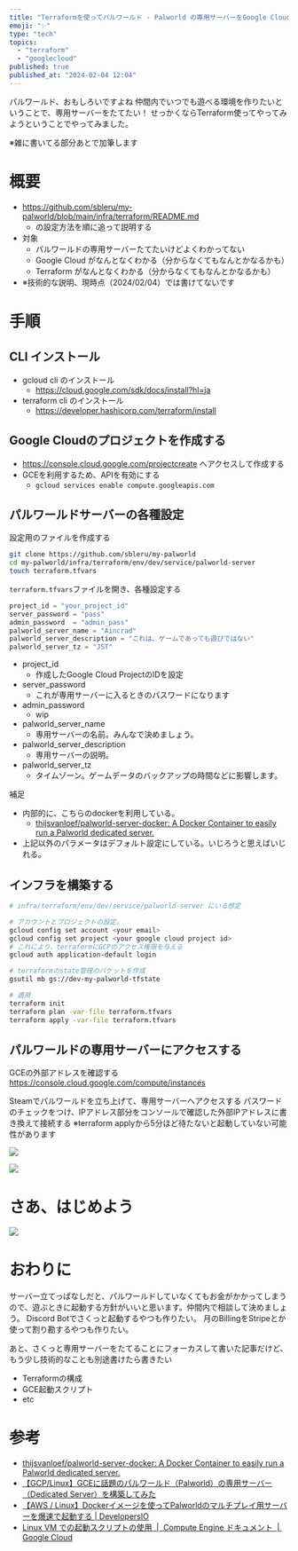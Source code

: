 ```yaml
---
title: "Terraformを使ってパルワールド - Palworld の専用サーバーをGoogle Cloudにさくっとたてたい"
emoji: "✨"
type: "tech"
topics:
  - "terraform"
  - "googlecloud"
published: true
published_at: "2024-02-04 12:04"
---
```


パルワールド、おもしろいですよね
仲間内でいつでも遊べる環境を作りたいということで、専用サーバーをたてたい！
せっかくならTerraform使ってやってみようということでやってみました。

※雑に書いてる部分あとで加筆します

# 概要

- https://github.com/sbleru/my-palworld/blob/main/infra/terraform/README.md
  - の設定方法を順に追って説明する
- 対象
    - パルワールドの専用サーバーたてたいけどよくわかってない
    - Google Cloud がなんとなくわかる（分からなくてもなんとかなるかも）
    - Terraform がなんとなくわかる（分からなくてもなんとかなるかも）
- ※技術的な説明、現時点（2024/02/04）では書けてないです

# 手順

## CLI インストール

- gcloud cli のインストール
    - https://cloud.google.com/sdk/docs/install?hl=ja
- terraform cli のインストール
    - https://developer.hashicorp.com/terraform/install

## Google Cloudのプロジェクトを作成する

- https://console.cloud.google.com/projectcreate へアクセスして作成する
- GCEを利用するため、APIを有効にする
  - `gcloud services enable compute.googleapis.com`

## パルワールドサーバーの各種設定

設定用のファイルを作成する

```sh
git clone https://github.com/sbleru/my-palworld
cd my-palworld/infra/terraform/env/dev/service/palworld-server
touch terraform.tfvars
```

`terraform.tfvars`ファイルを開き、各種設定する

```tfvars terraform.tfvars
project_id = "your_project_id"
server_password = "pass"
admin_password  = "admin_pass"
palworld_server_name = "Aincrad"
palworld_server_description = "これは、ゲームであっても遊びではない"
palworld_server_tz = "JST"
```

- project_id
    - 作成したGoogle Cloud ProjectのIDを設定
- server_password
    - これが専用サーバーに入るときのパスワードになります
- admin_password
    - wip
- palworld_server_name
    - 専用サーバーの名前。みんなで決めましょう。
- palworld_server_description
    - 専用サーバーの説明。
- palworld_server_tz
    - タイムゾーン。ゲームデータのバックアップの時間などに影響します。

補足
- 内部的に、こちらのdockerを利用している。
    - [thijsvanloef/palworld-server-docker: A Docker Container to easily run a Palworld dedicated server.](https://github.com/thijsvanloef/palworld-server-docker)
- 上記以外のパラメータはデフォルト設定にしている。いじろうと思えばいじれる。

## インフラを構築する

```sh
# infra/terraform/env/dev/service/palworld-server にいる想定

# アカウントとプロジェクトの設定。
gcloud config set account <your email>
gcloud config set project <your google cloud project id>
# これにより、terraformにGCPのアクセス権限を与える
gcloud auth application-default login

# terraformのstate管理のバケットを作成
gsutil mb gs://dev-my-palworld-tfstate

# 適用
terraform init
terraform plan -var-file terraform.tfvars
terraform apply -var-file terraform.tfvars
```

## パルワールドの専用サーバーにアクセスする

GCEの外部アドレスを確認する
https://console.cloud.google.com/compute/instances

Steamでパルワールドを立ち上げて、専用サーバーへアクセスする
パスワードのチェックをつけ、IPアドレス部分をコンソールで確認した外部IPアドレスに書き換えて接続する
※terraform applyから5分ほど待たないと起動していない可能性があります

![](https://storage.googleapis.com/zenn-user-upload/e073fac99b20-20240204.jpg)

![](https://storage.googleapis.com/zenn-user-upload/896959f36eb3-20240204.jpg)

# さあ、はじめよう

![](https://storage.googleapis.com/zenn-user-upload/5b4bcae39ad2-20240204.jpg)

# おわりに

サーバー立てっぱなしだと、パルワールドしていなくてもお金がかかってしまうので、遊ぶときに起動する方針がいいと思います。仲間内で相談して決めましょう。
Discord Botでさくっと起動するやつも作りたい。
月のBillingをStripeとか使って割り勘するやつも作りたい。

あと、さくっと専用サーバーをたてることにフォーカスして書いた記事だけど、もう少し技術的なことも別途書けたら書きたい
  - Terraformの構成
  - GCE起動スクリプト
  - etc

# 参考

- [thijsvanloef/palworld-server-docker: A Docker Container to easily run a Palworld dedicated server.](https://github.com/thijsvanloef/palworld-server-docker)
- [【GCP/Linux】GCEに話題のパルワールド（Palworld）の専用サーバー（Dedicated Server）を構築してみた](https://zenn.dev/kazumax4395/articles/49fe4d15dbc625)
- [【AWS / Linux】Dockerイメージを使ってPalworldのマルチプレイ用サーバーを爆速で起動する | DevelopersIO](https://dev.classmethod.jp/articles/aws-linux-docker-palworld-multiplay-server/)
- [Linux VM での起動スクリプトの使用  |  Compute Engine ドキュメント  |  Google Cloud](https://cloud.google.com/compute/docs/instances/startup-scripts/linux?hl=ja)

